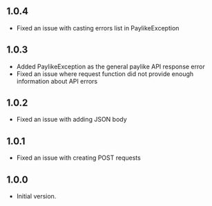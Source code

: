 ## 1.0.4

- Fixed an issue with casting errors list in PaylikeException

## 1.0.3

- Added PaylikeException as the general paylike API response error
- Fixed an issue where request function did not provide enough information about API errors

## 1.0.2

- Fixed an issue with adding JSON body

## 1.0.1

- Fixed an issue with creating POST requests

## 1.0.0

- Initial version.
